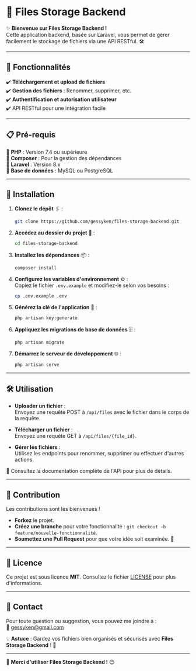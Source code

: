 # 📂 Files Storage Backend

✨ **Bienvenue sur Files Storage Backend !**  
Cette application backend, basée sur Laravel, vous permet de gérer facilement le stockage de fichiers via une API RESTful. 🛠️

---

## 🌟 Fonctionnalités

✔️ **Téléchargement et upload de fichiers**  
✔️ **Gestion des fichiers** : Renommer, supprimer, etc.  
✔️ **Authentification et autorisation utilisateur**  
✔️ API RESTful pour une intégration facile  

---

## 📋 Pré-requis

🔹 **PHP** : Version 7.4 ou supérieure  
🔹 **Composer** : Pour la gestion des dépendances  
🔹 **Laravel** : Version 8.x  
🔹 **Base de données** : MySQL ou PostgreSQL  

---

## 🚀 Installation

1. **Clonez le dépôt** 🖇️ :  
   ```bash
   git clone https://github.com/gessyken/files-storage-backend.git
   ```

2. **Accédez au dossier du projet** 📂 :  
   ```bash
   cd files-storage-backend
   ```

3. **Installez les dépendances** 📦 :  
   ```bash
   composer install
   ```

4. **Configurez les variables d'environnement** ⚙️ :  
   Copiez le fichier `.env.example` et modifiez-le selon vos besoins :  
   ```bash
   cp .env.example .env
   ```

5. **Générez la clé de l'application** 🔑 :  
   ```bash
   php artisan key:generate
   ```

6. **Appliquez les migrations de base de données** 🗄️ :  
   ```bash
   php artisan migrate
   ```

7. **Démarrez le serveur de développement** 🌐 :  
   ```bash
   php artisan serve
   ```

---

## 🛠️ Utilisation

- **Uploader un fichier** :  
  Envoyez une requête POST à `/api/files` avec le fichier dans le corps de la requête.  

- **Télécharger un fichier** :  
  Envoyez une requête GET à `/api/files/{file_id}`.  

- **Gérer les fichiers** :  
  Utilisez les endpoints pour renommer, supprimer ou effectuer d'autres actions.  

📘 Consultez la documentation complète de l'API pour plus de détails.

---

## 🤝 Contribution

Les contributions sont les bienvenues !  
- **Forkez** le projet.  
- **Créez une branche** pour votre fonctionnalité : `git checkout -b feature/nouvelle-fonctionnalité`.  
- **Soumettez une Pull Request** pour que votre idée soit examinée. 🚀  

---

## 📄 Licence

Ce projet est sous licence **MIT**. Consultez le fichier [LICENSE](LICENSE) pour plus d'informations.

---

## 📧 Contact

Pour toute question ou suggestion, vous pouvez me joindre à :  
📩 [gessyken@gmail.com](mailto:gessyken@gmail.com)  

💡 **Astuce** : Gardez vos fichiers bien organisés et sécurisés avec **Files Storage Backend** ! 🌈

--- 

🌟 **Merci d'utiliser Files Storage Backend !** 😊
